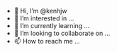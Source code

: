 - 👋 Hi, I’m @kenhjw
- 👀 I’m interested in ...
- 🌱 I’m currently learning ...
- 💞️ I’m looking to collaborate on ...
- 📫 How to reach me ...

<!---
kenhjw/kenhjw is a ✨ special ✨ repository because its `README.md` (this file) appears on your GitHub profile.
You can click the Preview link to take a look at your changes.
--->
